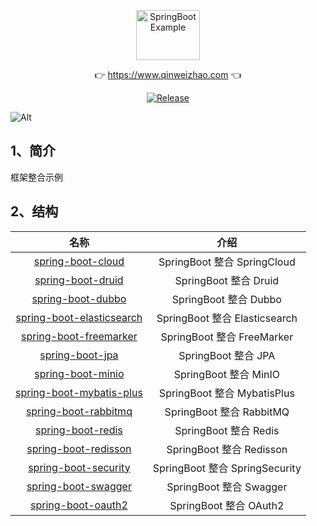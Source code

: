 <p align="center">
  <a class="logo" href="https://github.com/qinweizhao/qwz-integration">
    <img src="https://cdn.jsdelivr.net/gh/qinweizhao/qwz-integration@master/logo.png" height="80" width="45%" alt="SpringBootExample">
  </a>
</p>

<p align="center">
👉 <a href="https://www.qinweizhao.com">https://www.qinweizhao.com</a> 👈
</p>

<p align="center">
  <a href="https://github.com/qinweizhao/qwz-integration" target="_blank">
    <img src="https://img.shields.io/badge/Release-1.0.0-green" alt="Release"/>
  </a>
</p>


![Alt](https://repobeats.axiom.co/api/embed/e116d68183dceebf4b9e595c9dbd6745fad50d3a.svg "Repobeats analytics image")

## 1、简介

框架整合示例

## 2、结构

|  名称                                      |  介绍                    |
| :----------------------------------------------: | :----------------------------: |
| [spring-boot-cloud](./spring-boot-cloud)         | SpringBoot 整合 SpringCloud          |
| [spring-boot-druid](./spring-boot-druid)         | SpringBoot 整合 Druid          |
| [spring-boot-dubbo](./spring-boot-dubbo)         | SpringBoot 整合 Dubbo          |
| [spring-boot-elasticsearch](./spring-boot-elasticsearch)         | SpringBoot 整合 Elasticsearch          |
| [spring-boot-freemarker](./spring-boot-freemarker)         | SpringBoot 整合 FreeMarker          |
| [spring-boot-jpa](./spring-boot-jpa)         | SpringBoot 整合 JPA          |
| [spring-boot-minio](./spring-boot-minio)         | SpringBoot 整合 MinIO          |
| [spring-boot-mybatis-plus](./spring-boot-mybatis-plus)         | SpringBoot 整合 MybatisPlus          |
| [spring-boot-rabbitmq](./spring-boot-rabbitmq)   | SpringBoot 整合 RabbitMQ       |
| [spring-boot-redis](./spring-boot-redis)         | SpringBoot 整合 Redis          |
| [spring-boot-redisson](./spring-boot-redisson)         | SpringBoot 整合 Redisson          |
| [spring-boot-security](./spring-boot-security)   | SpringBoot 整合 SpringSecurity |
| [spring-boot-swagger](./spring-boot-swagger)     | SpringBoot 整合 Swagger        |
| [spring-boot-oauth2](./spring-boot-oauth2)     | SpringBoot 整合 OAuth2        |
